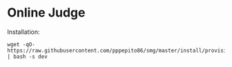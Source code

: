 # Online Judge

Installation:
```
wget -qO- https://raw.githubusercontent.com/pppepito86/smg/master/install/provision.sh | bash -s dev
```
